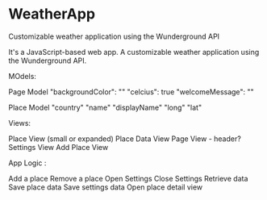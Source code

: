 WeatherApp
==========

 Customizable weather application using the Wunderground API
 
 It's a JavaScript-based web app. A customizable weather application using the Wunderground API.
 
MOdels:

Page Model
	"backgroundColor": ""
	"celcius": true
	"welcomeMessage": ""

Place Model
	"country"
	"name"
	"displayName"
	"long"
	"lat"

Views:

Place View (small or expanded)
Place Data View
Page View - header?
Settings View
Add Place View

App Logic :

Add a place
Remove a place
Open Settings
Close Settings
Retrieve data
Save place data
Save settings data
Open place detail view


 
